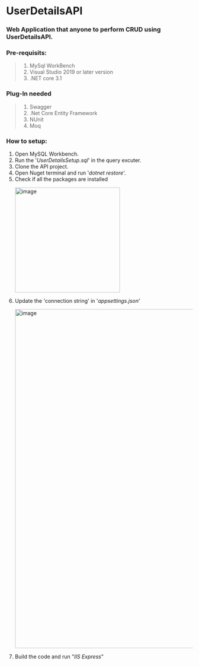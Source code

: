 # UserDetailsAPI

 ### Web Application that anyone to perform CRUD using UserDetailsAPI.


 ### Pre-requisits:
> 1. MySql WorkBench
> 2. Visual Studio 2019 or later version
> 3. .NET core 3.1

### Plug-In needed
> 1. Swagger
> 2. .Net Core Entity Framework
> 3. NUnit
> 4. Moq

 ### How to setup:
 1. Open MySQL Workbench.
 2. Run the '*UserDetailsSetup.sql*' in the query excuter.
 3. Clone the API project.
 4. Open Nuget terminal and run '*dotnet restore*'.
 5. Check if all the packages are installed
    <p>
    <img width="283" alt="image" src="https://github.com/shiva466/UserDetailsAPI/assets/37341802/d854a688-7df9-49ae-a201-06b438546eff"/>
    </p>
 6. Update the 'connection string' in '*appsettings.json*'
    <p>
    <img width="914" alt="image" src="https://github.com/shiva466/UserDetailsAPI/assets/37341802/6b7afe6d-ebfc-4523-9ffc-2592893b3617"/>
    </p>
 7. Build the code and run "*IIS Express*"


